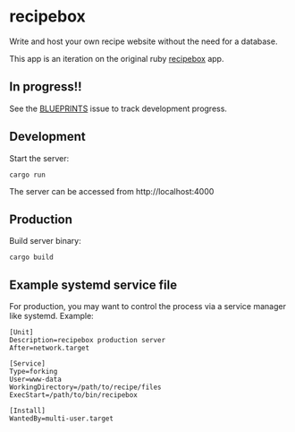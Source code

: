 # recipebox

Write and host your own recipe website without the need for a database.

This app is an iteration on the original ruby [recipebox](https://github.com/gfax/recipebox) app.

## In progress!!

See the [BLUEPRINTS](https://github.com/codi-hacks/recipebox/issues/1) issue to track development progress.

## Development

Start the server:

`cargo run`

The server can be accessed from http://localhost:4000

## Production

Build server binary:

`cargo build`

## Example systemd service file

For production, you may want to control the process via a service manager like systemd. Example:

```
[Unit]
Description=recipebox production server
After=network.target

[Service]
Type=forking
User=www-data
WorkingDirectory=/path/to/recipe/files
ExecStart=/path/to/bin/recipebox

[Install]
WantedBy=multi-user.target
```

